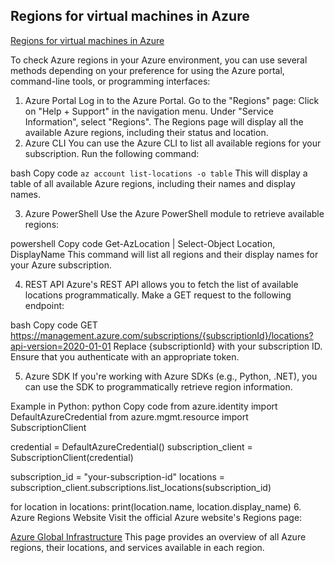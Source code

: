 ## Regions for virtual machines in Azure
[Regions for virtual machines in Azure](https://learn.microsoft.com/en-us/azure/virtual-machines/regions?wt.mc_id=searchAPI_azureportal_inproduct_rmskilling&sessionId=4ec4546e831e4bf782973c7c0c388926)

To check Azure regions in your Azure environment, you can use several methods depending on your preference for using the Azure portal, command-line tools, or programming interfaces:

1. Azure Portal
Log in to the Azure Portal.
Go to the "Regions" page:
Click on "Help + Support" in the navigation menu.
Under "Service Information", select "Regions".
The Regions page will display all the available Azure regions, including their status and location.
2. Azure CLI
You can use the Azure CLI to list all available regions for your subscription. Run the following command:

bash
Copy code
```az account list-locations -o table```
This will display a table of all available Azure regions, including their names and display names.

3. Azure PowerShell
Use the Azure PowerShell module to retrieve available regions:

powershell
Copy code
Get-AzLocation | Select-Object Location, DisplayName
This command will list all regions and their display names for your Azure subscription.

4. REST API
Azure's REST API allows you to fetch the list of available locations programmatically. Make a GET request to the following endpoint:

bash
Copy code
GET https://management.azure.com/subscriptions/{subscriptionId}/locations?api-version=2020-01-01
Replace {subscriptionId} with your subscription ID. Ensure that you authenticate with an appropriate token.

5. Azure SDK
If you're working with Azure SDKs (e.g., Python, .NET), you can use the SDK to programmatically retrieve region information.

Example in Python:
python
Copy code
from azure.identity import DefaultAzureCredential
from azure.mgmt.resource import SubscriptionClient

credential = DefaultAzureCredential()
subscription_client = SubscriptionClient(credential)

subscription_id = "your-subscription-id"
locations = subscription_client.subscriptions.list_locations(subscription_id)

for location in locations:
    print(location.name, location.display_name)
6. Azure Regions Website
Visit the official Azure website's Regions page:

[Azure Global Infrastructure](https://azure.microsoft.com/en-us/explore/global-infrastructure/geographies/)
This page provides an overview of all Azure regions, their locations, and services available in each region.